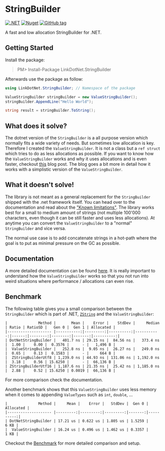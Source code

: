 # StringBuilder

[![.NET](https://github.com/linkdotnet/StringBuilder/actions/workflows/dotnet.yml/badge.svg)](https://github.com/linkdotnet/StringBuilder/actions/workflows/dotnet.yml)
[![Nuget](https://img.shields.io/nuget/dt/LinkDotNet.StringBuilder)](https://www.nuget.org/packages/LinkDotNet.StringBuilder/)
[![GitHub tag](https://img.shields.io/github/v/tag/linkdotnet/StringBuilder?include_prereleases&logo=github&style=flat-square)](https://github.com/linkdotnet/StringBuilder/releases)

A fast and low allocation StringBuilder for .NET.

## Getting Started
Install the package:
> PM> Install-Package LinkDotNet.StringBuilder

Afterwards use the package as follow:
```csharp
using LinkDotNet.StringBuilder; // Namespace of the package

ValueStringBuilder stringBuilder = new ValueStringBuilder();
stringBuilder.AppendLine("Hello World");

string result = stringBuilder.ToString();
```

## What does it solve?
The dotnet version of the `StringBuilder` is a all purpose version which normally fits a wide variety of needs.
But sometimes low allocation is key. Therefore I created the `ValueStringBuilder`. It is not a class but a `ref struct` which tries to do as less allocations as possible.
If you want to know how the `ValueStringBuilder` works and why it uses allocations and is even faster, checkout [this](https://steven-giesel.com/blogPost/4cada9a7-c462-4133-ad7f-e8b671987896) blog post.
The blog goes a bit more in detail how it works with a simplistic version of the `ValueStringBuilder`.

## What it doesn't solve!
The library is not meant as a general replacement for the `StringBuilder` shipped with the .net framework itself. You can head over to the documentation and read about the ["Known limitations"](https://linkdotnet.github.io/StringBuilder/articles/known_limitations.html).
The library works best for a small to medium amount of strings (not multiple 100'000 characters, even though it can be still faster and uses less allocations). At anytime you can convert the `ValueStringBuilder` to a "normal" `StringBuilder` and vice versa.

The normal use case is to add concatenate strings in a hot-path where the goal is to put as minimal pressure on the GC as possible.

## Documentation
A more detailed documentation can be found [here](https://linkdotnet.github.io/StringBuilder/). It is really important to understand how the `ValueStringBuilder` works so that you not run into weird situations where performance / allocations can even rise.

## Benchmark

The following table gives you a small comparison between the `StringBuilder` which is part of .NET, [`ZString`](https://github.com/Cysharp/ZString) and the `ValueStringBuilder`:

```no-class
|              Method |       Mean |    Error |    StdDev |     Median | Ratio | RatioSD |   Gen 0 |  Gen 1 | Allocated |
|-------------------- |-----------:|---------:|----------:|-----------:|------:|--------:|--------:|-------:|----------:|
| DotNetStringBuilder |   401.7 ns | 29.15 ns |  84.56 ns |   373.4 ns |  1.00 |    0.00 |  0.3576 |      - |   1,496 B |
|  ValueStringBuilder |   252.8 ns |  9.05 ns |  26.27 ns |   249.0 ns |  0.65 |    0.13 |  0.1583 |      - |     664 B |
|  ZStringBuilderUtf8 | 1,239.0 ns | 44.93 ns | 131.06 ns | 1,192.0 ns |  3.18 |    0.56 | 15.6250 |      - |  66,136 B |
| ZStringBuilderUtf16 | 1,187.6 ns | 21.35 ns |  25.42 ns | 1,185.0 ns |  2.88 |    0.52 | 15.6250 | 0.0019 |  66,136 B |
```

For more comparison check the documentation.

Another benchmark shows that this `ValueStringBuilder` uses less memory when it comes to appending `ValueTypes` such as `int`, `double`, ...

```no-class
|              Method |     Mean |    Error |   StdDev |  Gen 0 | Allocated |
|-------------------- |---------:|---------:|---------:|-------:|----------:|
| DotNetStringBuilder | 17.21 us | 0.622 us | 1.805 us | 1.5259 |      6 KB |
|  ValueStringBuilder | 16.24 us | 0.496 us | 1.462 us | 0.3357 |      1 KB |

```

Checkout the [Benchmark](tests/LinkDotNet.StringBuilder.Benchmarks) for more detailed comparison and setup.